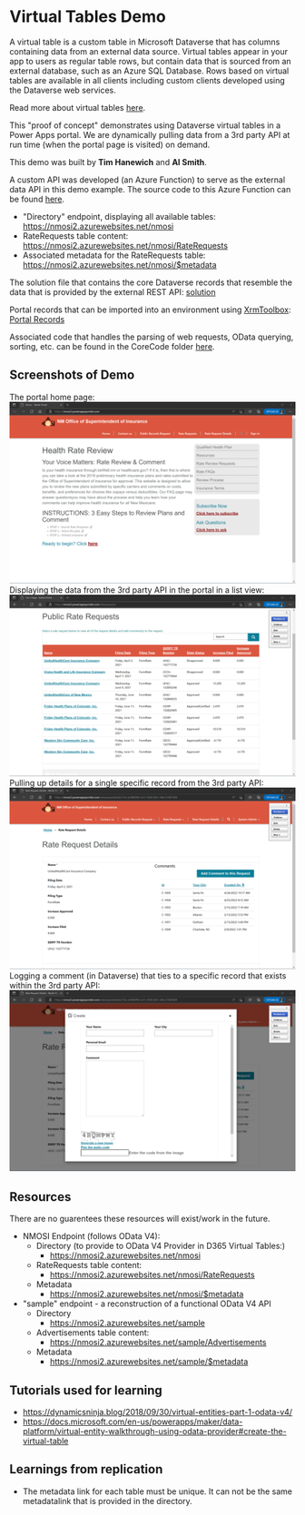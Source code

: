 # Virtual Tables Demo
A virtual table is a custom table in Microsoft Dataverse that has columns containing data from an external data source. Virtual tables appear in your app to users as regular table rows, but contain data that is sourced from an external database, such as an Azure SQL Database. Rows based on virtual tables are available in all clients including custom clients developed using the Dataverse web services.


Read more about virtual tables [here](https://docs.microsoft.com/en-us/power-apps/maker/data-platform/create-edit-virtual-entities).

This "proof of concept" demonstrates using Dataverse virtual tables in a Power Apps portal. We are dynamically pulling data from a 3rd party API at run time (when the portal page is visited) on demand.

This demo was built by **Tim Hanewich** and **Al Smith**.

A custom API was developed (an Azure Function) to serve as the external data API in this demo example. The source code to this Azure Function can be found [here](./RestApiAzureFunction/).
- "Directory" endpoint, displaying all available tables: https://nmosi2.azurewebsites.net/nmosi
- RateRequests table content: https://nmosi2.azurewebsites.net/nmosi/RateRequests
- Associated metadata for the RateRequests table: https://nmosi2.azurewebsites.net/nmosi/$metadata

The solution file that contains the core Dataverse records that resemble the data that is provided by the external REST API: [solution](./RateRequests_1_0_0_1.zip)

Portal records that can be imported into an environment using [XrmToolbox](https://www.xrmtoolbox.com/): [Portal Records](./portal-records.xml)

Associated code that handles the parsing of web requests, OData querying, sorting, etc. can be found in the CoreCode folder [here](./CoreCode/).

## Screenshots of Demo
The portal home page:
![img1](./images/img1.png)
Displaying the data from the 3rd party API in the portal in a list view:
![img2](./images/img2.png)
Pulling up details for a single specific record from the 3rd party API:
![img3](./images/img3.png)
Logging a comment (in Dataverse) that ties to a specific record that exists within the 3rd party API:
![img4](./images/img4.png)

## Resources
There are no guarentees these resources will exist/work in the future.
- NMOSI Endpoint (follows OData V4):
    - Directory (to provide to OData V4 Provider in D365 Virtual Tables:)
        - https://nmosi2.azurewebsites.net/nmosi
    - RateRequests table content:
        - https://nmosi2.azurewebsites.net/nmosi/RateRequests
    - Metadata
        - https://nmosi2.azurewebsites.net/nmosi/$metadata
- "sample" endpoint - a reconstruction of a functional OData V4 API
    - Directory
        - https://nmosi2.azurewebsites.net/sample
    - Advertisements table content:
        - https://nmosi2.azurewebsites.net/sample/Advertisements
    - Metadata
        - https://nmosi2.azurewebsites.net/sample/$metadata


## Tutorials used for learning
- https://dynamicsninja.blog/2018/09/30/virtual-entities-part-1-odata-v4/
- https://docs.microsoft.com/en-us/powerapps/maker/data-platform/virtual-entity-walkthrough-using-odata-provider#create-the-virtual-table

## Learnings from replication
- The metadata link for each table must be unique. It can not be the same metadatalink that is provided in the directory.